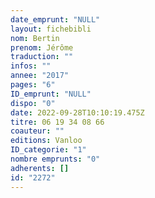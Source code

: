 ```yaml
---
date_emprunt: "NULL"
layout: fichebibli
nom: Bertin
prenom: Jérôme
traduction: ""
infos: ""
annee: "2017"
pages: "6"
ID_emprunt: "NULL"
dispo: "0"
date: 2022-09-28T10:10:19.475Z
titre: 06 19 34 08 66
coauteur: ""
editions: Vanloo
ID_categorie: "1"
nombre emprunts: "0"
adherents: []
id: "2272"
---
```

